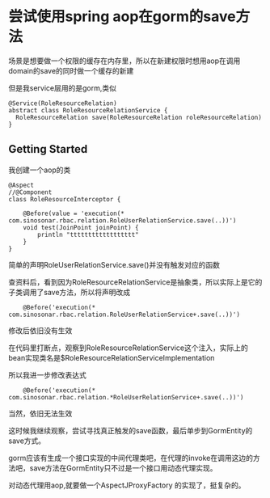 # 尝试使用spring aop在gorm的save方法

场景是想要做一个权限的缓存在内存里，所以在新建权限时想用aop在调用domain的save的同时做一个缓存的新建

但是我service层用的是gorm,类似
```
@Service(RoleResourceRelation)
abstract class RoleResourceRelationService {
  RoleResourceRelation save(RoleResourceRelation roleResourceRelation)
}
```
## Getting Started

我创建一个aop的类

```
@Aspect
//@Component
class RoleResourceInterceptor {

    @Before(value = 'execution(* com.sinosonar.rbac.relation.RoleUserRelationService.save(..))')
    void test(JoinPoint joinPoint) {
        println "tttttttttttttttttt"
    }
}
```
简单的声明RoleUserRelationService.save()并没有触发对应的函数

查资料后，看到因为RoleResourceRelationService是抽象类，所以实际上是它的子类调用了save方法，所以将声明改成

```
    @Before('execution(* com.sinosonar.rbac.relation.RoleUserRelationService+.save(..))')
```

修改后依旧没有生效

在代码里打断点，观察到RoleResourceRelationService这个注入，实际上的bean实现类名是$RoleResourceRelationServiceImplementation

所以我进一步修改表达式

```
    @Before('execution(* com.sinosonar.rbac.relation.*RoleUserRelationService+.save(..))')
```
当然，依旧无法生效

这时候我继续观察，尝试寻找真正触发的save函数，最后单步到GormEntity的save方式。

gorm应该有生成一个接口实现的中间代理类吧，在代理的invoke在调用这边的方法吧，save方法在GormEntity只不过是一个接口用动态代理实现。

对动态代理用aop,就要做一个AspectJProxyFactory 的实现了，挺复杂的。


